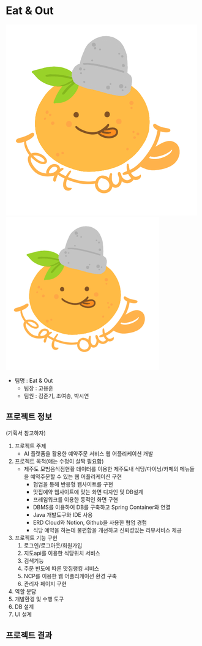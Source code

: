 # Eat & Out
![](./finalteam4/src/main/resources/static/assets/images/eLogo.png)
<img src="./finalteam4/src/main/resources/static/assets/images/eLogo.png" width="400" height="">

- 팀명 : Eat & Out
  - 팀장 : 고용훈
  - 팀원 : 김준기, 조여송, 박시연

## 프로젝트 정보
(기획서 참고하자)
1. 프로젝트 주제
    - AI 플랫폼을 활용한 예약주문 서비스 웹 어플리케이션 개발
2. 프로젝트 목적(얘는 수정이 살짝 필요함)
    - 제주도 모범음식점현황 데이터를 이용한 제주도내 식당/다이닝/카페의 메뉴들을 예약주문할 수 있는 웹 어플리케이션 구현
      - 협업을 통해 반응형 웹사이트를 구현
      - 맛집예약 웹사이트에 맞는 화면 디자인 및 DB설계
      - 프레임워크를 이용한 동적인 화면 구현
      - DBMS를 이용하여 DB를 구축하고 Spring Container와 연결
      - Java 개발도구와 IDE 사용
      - ERD Cloud와 Notion, Github을 사용한 협업 경험
      - 식당 예약을 하는데 불편함을 개선하고 신뢰성있는 리뷰서비스 제공
3. 프로젝트 기능 구현
   1. 로그인/로그아웃/회원가입
   2. 지도api를 이용한 식당위치 서비스
   3. 검색기능
   4. 주문 빈도에 따른 맛집랭킹 서비스
   5. NCP를 이용한 웹 어플리케이션 환경 구축
   6. 관리자 페이지 구현
4. 역할 분담
5. 개발환경 및 수행 도구
6. DB 설계
7. UI 설계

## 프로젝트 결과
